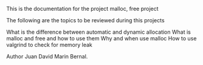 This is the documentation for the project malloc, free project

The following are the topics to be reviewed during this projects

What is the difference between automatic and dynamic allocation
What is malloc and free and how to use them
Why and when use malloc
How to use valgrind to check for memory leak

Author 
Juan David Marin Bernal.